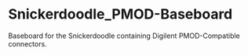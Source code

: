 # Snickerdoodle_PMOD-Baseboard
Baseboard for the Snickerdoodle containing Digilent PMOD-Compatible connectors.
